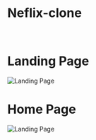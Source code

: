 # Neflix-clone
<br>


# Landing Page

![Landing Page](https://i.imgur.com/1wsBAHu.png)


# Home Page

![Landing Page](https://i.imgur.com/7xtTG7h.jpg)
